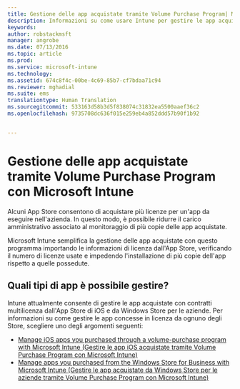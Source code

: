 ```yaml
---
title: Gestione delle app acquistate tramite Volume Purchase Program| Microsoft Intune
description: Informazioni su come usare Intune per gestire le app acquistate tramite Volume Purchase Program dall'App Store.
keywords: 
author: robstackmsft
manager: angrobe
ms.date: 07/13/2016
ms.topic: article
ms.prod: 
ms.service: microsoft-intune
ms.technology: 
ms.assetid: 674c8f4c-00be-4c69-85b7-cf7bdaa71c94
ms.reviewer: mghadial
ms.suite: ems
translationtype: Human Translation
ms.sourcegitcommit: 533163d58b3d5f838074c31832ea5500aaef36c2
ms.openlocfilehash: 9735708dc636f015e259eb4a852ddd57b90f1b92


---
```


# Gestione delle app acquistate tramite Volume Purchase Program con Microsoft Intune

Alcuni App Store consentono di acquistare più licenze per un'app da eseguire nell'azienda. In questo modo, è possibile ridurre il carico amministrativo associato al monitoraggio di più copie delle app acquistate.

Microsoft Intune semplifica la gestione delle app acquistate con questo programma importando le informazioni di licenza dall'App Store, verificando il numero di licenze usate e impedendo l'installazione di più copie dell'app rispetto a quelle possedute.

## Quali tipi di app è possibile gestire?

Intune attualmente consente di gestire le app acquistate con contratti multilicenza dall'App Store di iOS e da Windows Store per le aziende.
Per informazioni su come gestire le app concesse in licenza da ognuno degli Store, scegliere uno degli argomenti seguenti:

- [Manage iOS apps you purchased through a volume-purchase program with Microsoft Intune (Gestire le app iOS acquistate tramite Volume Purchase Program con Microsoft Intune)](manage-ios-apps-you-purchased-through-a-volume-purchase-program-with-microsoft-intune.md)
- [Manage apps you purchased from the Windows Store for Business with Microsoft Intune (Gestire le app acquistate da Windows Store per le aziende tramite Volume Purchase Program con Microsoft Intune)](manage-apps-you-purchased-from-the-windows-store-for-business-with-microsoft-intune.md)



<!--HONumber=Aug16_HO1-->


